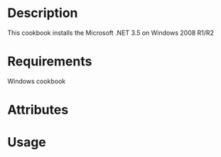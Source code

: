 Description
===========

This cookbook installs the Microsoft .NET 3.5 on Windows 2008 R1/R2

Requirements
============

Windows cookbook

Attributes
==========

Usage
=====

